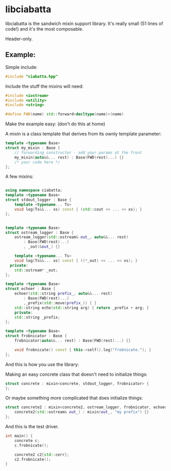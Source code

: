 libciabatta
===========

libciabatta is the sandwich mixin support library. It's really small (51 lines of code!) and it's the most composable.

Header-only.

Example:
--------

Simple include:
```cpp
#include "ciabatta.hpp"
```

Include the stuff the mixins will need:
```cpp
#include <iostream>
#include <utility>
#include <string>

#define FWD(name) std::forward<decltype(name)>(name)
```

Make the example easy: (don't do this at home)

A mixin is a class template that derives from its ownly template parameter:
```cpp
template <typename Base>
struct my_mixin : Base {
    // forwarding constructor - add your params at the front
    my_mixin(auto&&... rest) : Base(FWD(rest)...) {}
    /* your code here */
};
```

A few mixins:
```cpp

using namespace ciabatta;
template <typename Base>
struct stdout_logger : Base {
    template <typename... Ts>
    void log(Ts&&... xs) const { (std::cout << ... << xs); }
};


template <typename Base>
struct ostream_logger : Base {
    ostream_logger(std::ostream& out_, auto&&... rest)
        : Base(FWD(rest)...)
        , _out(&out_) {}

    template <typename... Ts>
    void log(Ts&&... xs) const { ((*_out) << ... << xs); }
  private:
    std::ostream* _out;
};

template <typename Base>
struct echoer : Base {
    echoer(std::string prefix_, auto&&... rest) 
        : Base(FWD(rest)...)
        ,_prefix(std::move(prefix_)) { }
    std::string echo(std::string arg) { return _prefix + arg; }
    private:
    std::string _prefix;
};

template <typename Base>
struct frobnicator : Base {
    frobnicator(auto&&... rest) : Base(FWD(rest)...) {}

    void frobnicate() const { this->self().log("frobnicate."); }
};
```

And this is how you use the library:

Making an easy concrete class that doesn't need to initialize things:

```cpp
struct concrete : mixin<concrete, stdout_logger, frobnicator> {
};
```

Or maybe something more complicated that does initialize things:
```cpp
struct concrete2 : mixin<concrete2, ostream_logger, frobnicator, echoer> {
    concrete2(std::ostream& out_) : mixin(out_, "my prefix") {}
};
```

And this is the test driver.
```cpp
int main() {
    concrete c;
    c.frobnicate();

    concrete2 c2{std::cerr};
    c2.frobnicate();
}
```
